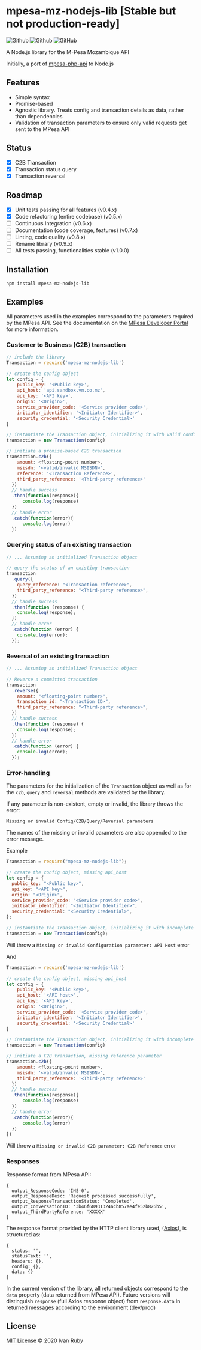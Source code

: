 # mpesa-mz-nodejs-lib [Stable but not production-ready]

![Github](https://img.shields.io/github/package-json/v/ivanruby/mpesa-mz-nodejs-lib)
![Github](https://img.shields.io/npm/v/mpesa-mz-nodejs-lib)
![GitHub](https://img.shields.io/github/license/ivanruby/mpesa-nodejs-api)

A Node.js library for the M-Pesa Mozambique API

Initially, a port of [mpesa-php-api](https://github.com/abdulmueid/mpesa-php-api) to Node.js

## Features

- Simple syntax
- Promise-based
- Agnostic library. Treats config and transaction details as data, rather than dependencies
- Validation of transaction parameters to ensure only valid requests get sent to the MPesa API

## Status

- [x] C2B Transaction
- [x] Transaction status query
- [x] Transaction reversal

## Roadmap

- [x] Unit tests passing for all features (v0.4.x)
- [x] Code refactoring (entire codebase) (v0.5.x)
- [ ] Continuous Integration (v0.6.x)
- [ ] Documentation (code coverage, features) (v0.7.x)
- [ ] Linting, code quality (v0.8.x)
- [ ] Rename library (v0.9.x)
- [ ] All tests passing, functionalities stable (v1.0.0)

## Installation

```
npm install mpesa-mz-nodejs-lib
```

## Examples

All parameters used in the examples correspond to the parameters required by the MPesa API. See the documentation on the [MPesa Developer Portal](https://developer.mpesa.vm.co.mz/) for more information.

### Customer to Business (C2B) transaction

```javascript
// include the library
Transaction = require('mpesa-mz-nodejs-lib')

// create the config object
let config = {
    public_key: '<Public key>',
    api_host: 'api.sandbox.vm.co.mz',
    api_key: '<API key>',
    origin: '<Origin>',
    service_provider_code: '<Service provider code>',
    initiator_identifier: '<Initiator Identifier>',
    security_credential: '<Security Credential>'
}

// instantiate the Transaction object, initializing it with valid config
transaction = new Transaction(config)

// initiate a promise-based C2B transaction
transaction.c2b({
    amount: <floating-point number>,
    msisdn: '<valid/invalid MSISDN>',
    reference: '<Transaction Reference>',
    third_party_reference: '<Third-party reference>'
  })
  // handle success
  .then(function(response){
      console.log(response)
  })
  // handle error
  .catch(function(error){
      console.log(error)
  })
```

### Querying status of an existing transaction

```javascript
// ... Assuming an initialized Transaction object

// query the status of an existing transaction
transaction
  .query({
    query_reference: "<Transaction reference>",
    third_party_reference: "<Third-party reference>",
  })
  // handle success
  .then(function (response) {
    console.log(response);
  })
  // handle error
  .catch(function (error) {
    console.log(error);
  });
```

### Reversal of an existing transaction

```javascript
// ... Assuming an initialized Transaction object

// Reverse a committed transaction
transaction
  .reverse({
    amount: "<floating-point number>",
    transaction_id: "<Transaction ID>",
    third_party_reference: "<Third-party reference>",
  })
  // handle success
  .then(function (response) {
    console.log(response);
  })
  // handle error
  .catch(function (error) {
    console.log(error);
  });
```

### Error-handling

The parameters for the initialization of the `Transaction` object as well as for the `c2b`, `query` and `reversal` methods are validated by the library.

If any parameter is non-existent, empty or invalid, the library throws the error:

`Missing or invalid Config/C2B/Query/Reversal parameters`

The names of the missing or invalid parameters are also appended to the error message.

Example

```js
Transaction = require("mpesa-mz-nodejs-lib");

// create the config object, missing api_host
let config = {
  public_key: "<Public key>",
  api_key: "<API key>",
  origin: "<Origin>",
  service_provider_code: "<Service provider code>",
  initiator_identifier: "<Initiator Identifier>",
  security_credential: "<Security Credential>",
};

// instantiate the Transaction object, initializing it with incomplete config
transaction = new Transaction(config);
```

Will throw a `Missing or invalid Configuration parameter: API Host` error

And

```js
Transaction = require('mpesa-mz-nodejs-lib')

// create the config object, missing api_host
let config = {
    public_key: '<Public key>',
    api_host: '<API host>',
    api_key: '<API key>',
    origin: '<Origin>',
    service_provider_code: '<Service provider code>',
    initiator_identifier: '<Initiator Identifier>',
    security_credential: '<Security Credential>'
}

// instantiate the Transaction object, initializing it with incomplete config
transaction = new Transaction(config)

// initiate a C2B transaction, missing reference parameter
transaction.c2b({
    amount: <floating-point number>,
    msisdn: '<valid/invalid MSISDN>',
    third_party_reference: '<Third-party reference>'
  })
  // handle success
  .then(function(response){
      console.log(response)
  })
  // handle error
  .catch(function(error){
      console.log(error)
  })
})
```

Will throw a `Missing or invalid C2B parameter: C2B Reference` error

### Responses

Response format from MPesa API:

```JS
{
  output_ResponseCode: 'INS-0',
  output_ResponseDesc: 'Request processed successfully',
  output_ResponseTransactionStatus: 'Completed',
  output_ConversationID: '3b46f68931324acb857ae4fe52b826b5',
  output_ThirdPartyReference: 'XXXXX'
}
```

The response format provided by the HTTP client library used, ([Axios](https://github.com/axios/axios)), is structured as:

```
{
  status: '',
  statusText: '',
  headers: {},
  config: {},
  data: {}
}
```

In the current version of the library, all returned objects correspond to the `data` property (data returned from MPesa API).
Future versions will distinguish `response` (full Axios response object) from `response.data` in returned messages according to the environment (dev/prod)

## License

[MIT License](LICENSE) &copy; 2020 Ivan Ruby
